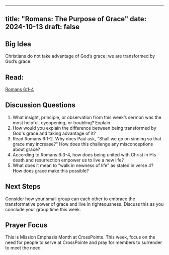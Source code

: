 
---
title: "Romans: The Purpose of Grace"
date: 2024-10-13
draft: false
---

## Big Idea
Christians do not take advantage of God’s grace; we are transformed by God’s grace.

## Read:
[Romans 6:1-4](https://www.bible.com/bible/59/ROM.6.ESV)

## Discussion Questions
1. What insight, principle, or observation from this week’s sermon was the most helpful, eyeopening, or troubling? Explain.
2. How would you explain the difference between being transformed by God's grace and
taking advantage of it?
3. Read Romans 6:1-2. Why does Paul ask, "Shall we go on sinning so that grace may
increase?" How does this challenge any misconceptions about grace?
4. According to Romans 6:3-4, how does being united with Christ in His death and
resurrection empower us to live a new life?
5. What does it mean to "walk in newness of life" as stated in verse 4? How does grace make
this possible?

## Next Steps
Consider how your small group can each other to embrace the transformative power of grace and
live in righteousness. Discuss this as you conclude your group time this week.

## Prayer Focus
This is Mission Emphasis Month at CrossPointe. This week, focus on the need for people to serve at
CrossPointe and pray for members to surrender to meet the need.